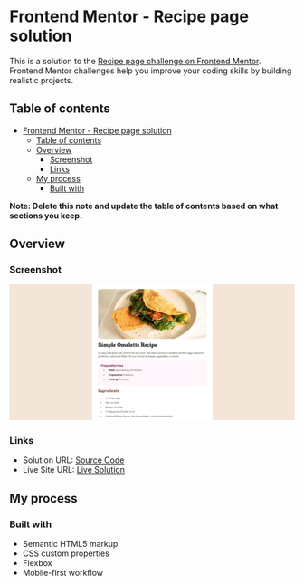 # Frontend Mentor - Recipe page solution

This is a solution to the [Recipe page challenge on Frontend Mentor](https://www.frontendmentor.io/challenges/recipe-page-KiTsR8QQKm). Frontend Mentor challenges help you improve your coding skills by building realistic projects. 

## Table of contents

- [Frontend Mentor - Recipe page solution](#frontend-mentor---recipe-page-solution)
  - [Table of contents](#table-of-contents)
  - [Overview](#overview)
    - [Screenshot](#screenshot)
    - [Links](#links)
  - [My process](#my-process)
    - [Built with](#built-with)

**Note: Delete this note and update the table of contents based on what sections you keep.**

## Overview

### Screenshot

![](./screenshot.png)

### Links

- Solution URL: [Source Code](https://github.com/milocain/recipe-page)
- Live Site URL: [Live Solution](https://recipe-page-rose-iota.vercel.app/)

## My process

### Built with

- Semantic HTML5 markup
- CSS custom properties
- Flexbox
- Mobile-first workflow
